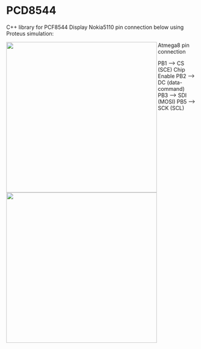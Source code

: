 # PCD8544

C++ library for PCF8544
Display Nokia5110 pin connection below using Proteus simulation:

<img align="left" width="400" height="400" src="https://github.com/josimarpereiraleite/PCD8544/blob/main/Images/pcf8544.png">

Atmega8 pin connection

PB1 --> CS (SCE) Chip Enable
PB2 --> DC (data-command)
PB3 --> SDI (MOSI)
PB5 --> SCK (SCL)

<img align="left" width="400" height="400" src="https://github.com/josimarpereiraleite/PCD8544/blob/main/Images/Atmega8.png">
